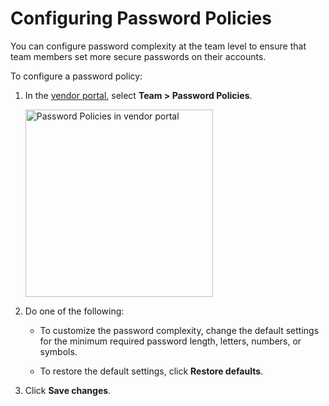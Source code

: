# Configuring Password Policies

You can configure password complexity at the team level to ensure that team members set more secure passwords on their accounts.

To configure a password policy:

1. In the [vendor portal](https://vendor.replicated.com), select **Team > Password Policies**.

    <img src="/images/password-policies.png" alt="Password Policies in vendor portal" width="300"/>

1. Do one of the following:

    - To customize the password complexity, change the default settings for the minimum required password length, letters, numbers, or symbols.

    - To restore the default settings, click **Restore defaults**.

1. Click **Save changes**.